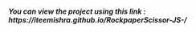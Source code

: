 <h5><i>You can view the project using this link :</i> https://iteemishra.github.io/RockpaperScissor-JS-/</h5>
